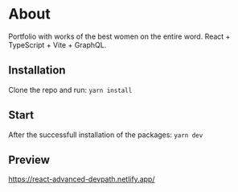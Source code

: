 # About

Portfolio with works of the best women on the entire word. React + TypeScript + Vite + GraphQL.

## Installation

Clone the repo and run: `yarn install`

## Start

After the successfull installation of the packages: `yarn dev`

## Preview

https://react-advanced-devpath.netlify.app/
